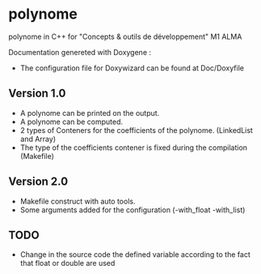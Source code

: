 polynome
========

polynome in C++ for "Concepts &amp; outils de développement" M1 ALMA

Documentation genereted with Doxygene : 
  - The configuration file for Doxywizard can be found at Doc/Doxyfile
  
Version 1.0
------------

- A polynome can be printed on the output.
- A polynome can be computed.
- 2 types of Conteners for the coefficients of the polynome. (LinkedList and Array)
- The type of the coefficients contener is fixed during the compilation (Makefile)

Version 2.0
------------

- Makefile construct with auto tools.
- Some arguments added for the configuration (-with_float -with_list)

TODO
-----

- Change in the source code the defined variable according to the fact that float or double are used